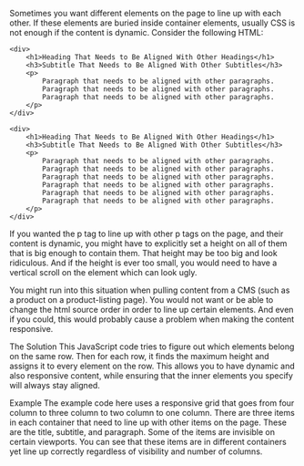 Sometimes you want different elements on the page to line up with each other. If these elements are buried inside container elements, usually CSS is not enough if the content is dynamic. Consider the following HTML:

    <div>
        <h1>Heading That Needs to Be Aligned With Other Headings</h1>
        <h3>Subtitle That Needs to Be Aligned With Other Subtitles</h3>
        <p>
            Paragraph that needs to be aligned with other paragraphs.
            Paragraph that needs to be aligned with other paragraphs.
            Paragraph that needs to be aligned with other paragraphs.
        </p>
    </div>
    
    <div>
        <h1>Heading That Needs to Be Aligned With Other Headings</h1>
        <h3>Subtitle That Needs to Be Aligned With Other Subtitles</h3>
        <p>
            Paragraph that needs to be aligned with other paragraphs.
            Paragraph that needs to be aligned with other paragraphs.
            Paragraph that needs to be aligned with other paragraphs.
            Paragraph that needs to be aligned with other paragraphs.
            Paragraph that needs to be aligned with other paragraphs.
            Paragraph that needs to be aligned with other paragraphs.
        </p>
    </div>
    
If you wanted the p tag to line up with other p tags on the page, and their content is dynamic, you might have to explicitly set a height on all of them that is big enough to contain them. That height may be too big and look ridiculous. And if the height is ever too small, you would need to have a vertical scroll on the element which can look ugly.

You might run into this situation when pulling content from a CMS (such as a product on a product-listing page). You would not want or be able to change the html source order in order to line up certain elements. And even if you could, this would probably cause a problem when making the content responsive.

The Solution
This JavaScript code tries to figure out which elements belong on the same row. Then for each row, it finds the maximum height and assigns it to every element on the row. This allows you to have dynamic and also responsive content, while ensuring that the inner elements you specify will always stay aligned.

Example
The example code here uses a responsive grid that goes from four column to three column to two column to one column. There are three items in each container that need to line up with other items on the page. These are the title, subtitle, and paragraph. Some of the items are invisible on certain viewports. You can see that these items are in different containers yet line up correctly regardless of visibility and number of columns.
